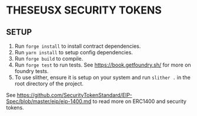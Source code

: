 # THESEUSX SECURITY TOKENS

## SETUP
1. Run `forge install` to install contract dependencies.
2. Run `yarn install` to setup config dependencies.
3. Run `forge build` to compile.
4. Run `forge test` to run tests. See https://book.getfoundry.sh/ for more on foundry tests.
5. To use slither, ensure it is setup on your system and run `slither .` in the root directory of the project.

See https://github.com/SecurityTokenStandard/EIP-Spec/blob/master/eip/eip-1400.md to read more on ERC1400 and security tokens.